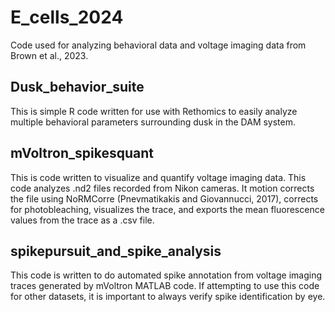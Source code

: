 # E_cells_2024
Code used for analyzing behavioral data and voltage imaging data from Brown et al., 2023.

## Dusk_behavior_suite

This is simple R code written for use with Rethomics to easily analyze multiple behavioral parameters surrounding dusk in the DAM system.

## mVoltron_spikesquant

This is code written to visualize and quantify voltage imaging data. This code analyzes .nd2 files recorded from Nikon cameras. 
It motion corrects the file using NoRMCorre (Pnevmatikakis and Giovannucci, 2017), corrects for photobleaching, visualizes the trace, and exports the mean fluorescence values from the trace as a .csv file.

## spikepursuit_and_spike_analysis

This code is written to do automated spike annotation from voltage imaging traces generated by mVoltron MATLAB code. If attempting to use this code for other datasets, it is important to always verify spike identification by eye.
